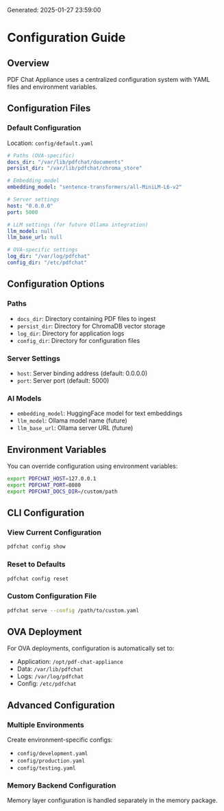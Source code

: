 Generated: 2025-01-27 23:59:00

# Configuration Guide

## Overview

PDF Chat Appliance uses a centralized configuration system with YAML files and environment variables.

## Configuration Files

### Default Configuration

Location: `config/default.yaml`

```yaml
# Paths (OVA-specific)
docs_dir: "/var/lib/pdfchat/documents"
persist_dir: "/var/lib/pdfchat/chroma_store"

# Embedding model
embedding_model: "sentence-transformers/all-MiniLM-L6-v2"

# Server settings
host: "0.0.0.0"
port: 5000

# LLM settings (for future Ollama integration)
llm_model: null
llm_base_url: null

# OVA-specific settings
log_dir: "/var/log/pdfchat"
config_dir: "/etc/pdfchat"
```

## Configuration Options

### Paths

- `docs_dir`: Directory containing PDF files to ingest
- `persist_dir`: Directory for ChromaDB vector storage
- `log_dir`: Directory for application logs
- `config_dir`: Directory for configuration files

### Server Settings

- `host`: Server binding address (default: 0.0.0.0)
- `port`: Server port (default: 5000)

### AI Models

- `embedding_model`: HuggingFace model for text embeddings
- `llm_model`: Ollama model name (future)
- `llm_base_url`: Ollama server URL (future)

## Environment Variables

You can override configuration using environment variables:

```bash
export PDFCHAT_HOST=127.0.0.1
export PDFCHAT_PORT=8080
export PDFCHAT_DOCS_DIR=/custom/path
```

## CLI Configuration

### View Current Configuration

```bash
pdfchat config show
```

### Reset to Defaults

```bash
pdfchat config reset
```

### Custom Configuration File

```bash
pdfchat serve --config /path/to/custom.yaml
```

## OVA Deployment

For OVA deployments, configuration is automatically set to:

- Application: `/opt/pdf-chat-appliance`
- Data: `/var/lib/pdfchat`
- Logs: `/var/log/pdfchat`
- Config: `/etc/pdfchat`

## Advanced Configuration

### Multiple Environments

Create environment-specific configs:

- `config/development.yaml`
- `config/production.yaml`
- `config/testing.yaml`

### Memory Backend Configuration

Memory layer configuration is handled separately in the memory package.
